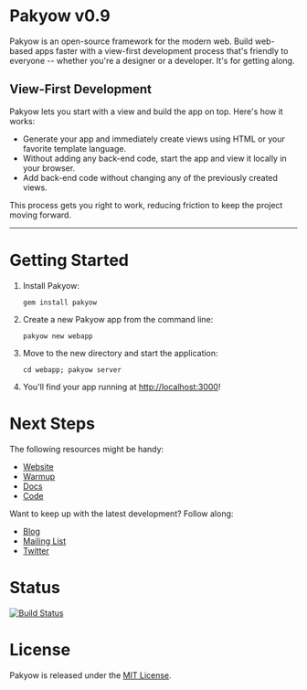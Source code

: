 # Pakyow v0.9

Pakyow is an open-source framework for the modern web. Build web-based apps faster with a view-first development
process that's friendly to everyone -- whether you're a designer or a developer. It's for getting along.

## View-First Development

Pakyow lets you start with a view and build the app on top. Here's how it works:

- Generate your app and immediately create views using HTML or your favorite template language.
- Without adding any back-end code, start the app and view it locally in your browser.
- Add back-end code without changing any of the previously created views.

This process gets you right to work, reducing friction to keep the project moving forward.

---

# Getting Started

1. Install Pakyow:

    `gem install pakyow`

2. Create a new Pakyow app from the command line:

    `pakyow new webapp`

3. Move to the new directory and start the application:

    `cd webapp; pakyow server`

4. You'll find your app running at [http://localhost:3000](http://localhost:3000)!

# Next Steps

The following resources might be handy:

- [Website](http://pakyow.com)
- [Warmup](http://pakyow.com/warmup)
- [Docs](http://pakyow.com/docs)
- [Code](http://github.com/metabahn/pakyow)

Want to keep up with the latest development? Follow along:

- [Blog](http://pakyow.com/blog)
- [Mailing List](http://groups.google.com/group/pakyow)
- [Twitter](http://twitter.com/pakyow)

# Status

[![Build Status](https://travis-ci.org/metabahn/pakyow.png)](https://travis-ci.org/metabahn/pakyow)

# License

Pakyow is released under the [MIT License](http://opensource.org/licenses/MIT).
